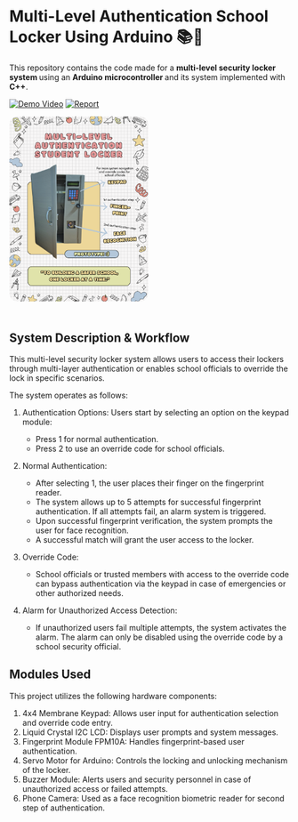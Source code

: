 # Multi-Level Authentication School Locker Using Arduino 📚🚨

This repository contains the code made for a <b> multi-level security locker system </b> using an <b> Arduino microcontroller </b> and its system implemented with <b>C++</b>.

[![Demo Video](https://img.shields.io/badge/Demo%20Video-Watch-red?logo=youtube)]()
[![Report](https://img.shields.io/badge/Report-Read-blue?logo=microsoft-word)](https://drive.google.com/file/d/1GR87IhDaqO7N5YS1hmfOAu4GgrUsVi7z/view?usp=sharing)

<img src="Arduino Poster.png" alt="x" style="border-radius: 15px; margin-bottom: 20px; width: 250px;">

## System Description & Workflow

This multi-level security locker system allows users to access their lockers through multi-layer authentication or enables school officials to override the lock in specific scenarios.

The system operates as follows:

1. Authentication Options: Users start by selecting an option on the keypad module:

    - Press 1 for normal authentication.
    - Press 2 to use an override code for school officials.

2. Normal Authentication:
    - After selecting 1, the user places their finger on the fingerprint reader.
    - The system allows up to 5 attempts for successful fingerprint authentication. If all attempts fail, an alarm system is triggered.
    - Upon successful fingerprint verification, the system prompts the user for face recognition.
    - A successful match will grant the user access to the locker.

3. Override Code:
    - School officials or trusted members with access to the override code can bypass authentication via the keypad in case of emergencies or other authorized needs.

4. Alarm for Unauthorized Access Detection:
    - If unauthorized users fail multiple attempts, the system activates the alarm. The alarm can only be disabled using the override code by a school security official.


## Modules Used

This project utilizes the following hardware components:

1. 4x4 Membrane Keypad: Allows user input for authentication selection and override code entry.
2. Liquid Crystal I2C LCD: Displays user prompts and system messages.
3. Fingerprint Module FPM10A: Handles fingerprint-based user authentication.
4. Servo Motor for Arduino: Controls the locking and unlocking mechanism of the locker.
5. Buzzer Module: Alerts users and security personnel in case of unauthorized access or failed attempts.
6. Phone Camera: Used as a face recognition biometric reader for second step of authentication.
